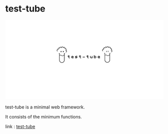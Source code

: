 # test-tube

![header](reagent/tt_header.png)

test-tube is a minimal web framework.   

It consists of the minimum functions.   

link : [test-tube](https://www.kosh.dev/test-tube)